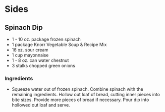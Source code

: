 # Sides

## Spinach Dip

* 1 - 10 oz. package frozen spinach
* 1 package Knorr Vegetable Soup & Recipe Mix
* 16 oz. sour cream
* 1 cup mayonnaise
* 1 - 8 oz. can water chestnut
* 3 stalks chopped green onions

### Ingredients

* Squeeze water out of frozen spinach. Combine spinach with the remaining ingredients. Hollow out loaf of bread, cutting inner pieces into bite sizes. Provide more pieces of bread if necessary. Pour dip into hollowed out loaf and serve.
